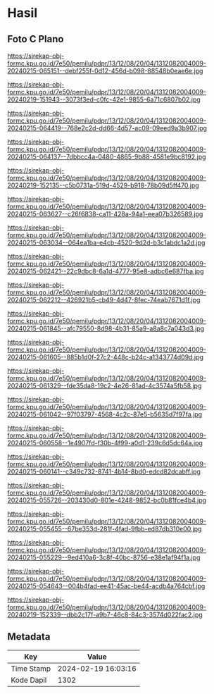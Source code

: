 # Hasil

## Foto C Plano

https://sirekap-obj-formc.kpu.go.id/7e50/pemilu/pdpr/13/12/08/20/04/1312082004009-20240215-065151--debf255f-0d12-456d-b098-88548b0eae6e.jpg

https://sirekap-obj-formc.kpu.go.id/7e50/pemilu/pdpr/13/12/08/20/04/1312082004009-20240219-151943--3073f3ed-c0fc-42e1-9855-6a71c6807b02.jpg

https://sirekap-obj-formc.kpu.go.id/7e50/pemilu/pdpr/13/12/08/20/04/1312082004009-20240215-064419--768e2c2d-dd66-4d57-ac09-09eed9a3b907.jpg

https://sirekap-obj-formc.kpu.go.id/7e50/pemilu/pdpr/13/12/08/20/04/1312082004009-20240215-064137--7dbbcc4a-0480-4865-9b88-4581e9bc8192.jpg

https://sirekap-obj-formc.kpu.go.id/7e50/pemilu/pdpr/13/12/08/20/04/1312082004009-20240219-152135--c5b0731a-519d-4529-b918-78b09d5ff470.jpg

https://sirekap-obj-formc.kpu.go.id/7e50/pemilu/pdpr/13/12/08/20/04/1312082004009-20240215-063627--c26f6838-ca11-428a-94a1-eea07b326589.jpg

https://sirekap-obj-formc.kpu.go.id/7e50/pemilu/pdpr/13/12/08/20/04/1312082004009-20240215-063034--064ea1ba-e4cb-4520-9d2d-b3c1abdc1a2d.jpg

https://sirekap-obj-formc.kpu.go.id/7e50/pemilu/pdpr/13/12/08/20/04/1312082004009-20240215-062421--22c9dbc8-6a1d-4777-95e8-adbc6e687fba.jpg

https://sirekap-obj-formc.kpu.go.id/7e50/pemilu/pdpr/13/12/08/20/04/1312082004009-20240215-062212--426921b5-cb49-4d47-8fec-74eab7671d1f.jpg

https://sirekap-obj-formc.kpu.go.id/7e50/pemilu/pdpr/13/12/08/20/04/1312082004009-20240215-061845--afc79550-8d98-4b31-85a9-a8a8c7a043d3.jpg

https://sirekap-obj-formc.kpu.go.id/7e50/pemilu/pdpr/13/12/08/20/04/1312082004009-20240215-061605--885b1d0f-27c2-448c-b24c-a1343774d09d.jpg

https://sirekap-obj-formc.kpu.go.id/7e50/pemilu/pdpr/13/12/08/20/04/1312082004009-20240215-061329--fde35da8-19c2-4e26-81ad-4c3574a5fb58.jpg

https://sirekap-obj-formc.kpu.go.id/7e50/pemilu/pdpr/13/12/08/20/04/1312082004009-20240215-061042--97f03797-4568-4c2c-87e5-b5635d7f97fa.jpg

https://sirekap-obj-formc.kpu.go.id/7e50/pemilu/pdpr/13/12/08/20/04/1312082004009-20240215-060558--1e4907fd-f30b-4f99-a0d1-239c6d5dc64a.jpg

https://sirekap-obj-formc.kpu.go.id/7e50/pemilu/pdpr/13/12/08/20/04/1312082004009-20240215-060141--c349c732-8741-4b14-8bd0-edcd82dcabff.jpg

https://sirekap-obj-formc.kpu.go.id/7e50/pemilu/pdpr/13/12/08/20/04/1312082004009-20240215-055726--203430d0-801e-4248-9852-bc0b81fce4b4.jpg

https://sirekap-obj-formc.kpu.go.id/7e50/pemilu/pdpr/13/12/08/20/04/1312082004009-20240215-055455--67be353d-281f-4fad-9fbb-ed87db310e00.jpg

https://sirekap-obj-formc.kpu.go.id/7e50/pemilu/pdpr/13/12/08/20/04/1312082004009-20240215-055229--9ed410a6-3c8f-40bc-8756-e38e1af94f1a.jpg

https://sirekap-obj-formc.kpu.go.id/7e50/pemilu/pdpr/13/12/08/20/04/1312082004009-20240215-054643--004b4fad-ee41-45ac-be44-acdb4a764cbf.jpg

https://sirekap-obj-formc.kpu.go.id/7e50/pemilu/pdpr/13/12/08/20/04/1312082004009-20240219-152339--dbb2c17f-a9b7-46c8-84c3-3574d022fac2.jpg


## Metadata

| Key        | Value               |
| ---------- | ------------------- |
| Time Stamp | 2024-02-19 16:03:16 |
| Kode Dapil | 1302                |



